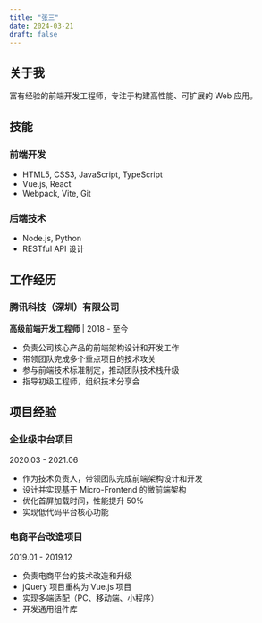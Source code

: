 ```yaml
---
title: "张三"
date: 2024-03-21
draft: false
---
```


## 关于我

富有经验的前端开发工程师，专注于构建高性能、可扩展的 Web 应用。

## 技能

### 前端开发
- HTML5, CSS3, JavaScript, TypeScript
- Vue.js, React
- Webpack, Vite, Git

### 后端技术
- Node.js, Python
- RESTful API 设计

## 工作经历

### 腾讯科技（深圳）有限公司
**高级前端开发工程师** | 2018 - 至今

- 负责公司核心产品的前端架构设计和开发工作
- 带领团队完成多个重点项目的技术攻关
- 参与前端技术标准制定，推动团队技术栈升级
- 指导初级工程师，组织技术分享会

## 项目经验

### 企业级中台项目
2020.03 - 2021.06

- 作为技术负责人，带领团队完成前端架构设计和开发
- 设计并实现基于 Micro-Frontend 的微前端架构
- 优化首屏加载时间，性能提升 50%
- 实现低代码平台核心功能

### 电商平台改造项目
2019.01 - 2019.12

- 负责电商平台的技术改造和升级
- jQuery 项目重构为 Vue.js 项目
- 实现多端适配（PC、移动端、小程序）
- 开发通用组件库
